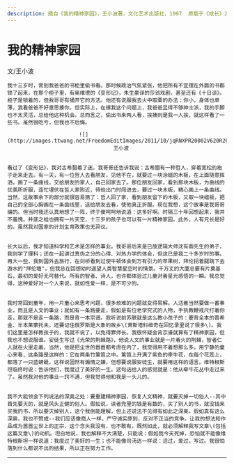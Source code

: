```yaml
---
description: 摘自《我的精神家园》，王小波著，文化艺术出版社，1997  原载于《成长》2000年第一辑
---
```


# 我的精神家园

文/王小波

    我十三岁时，常到我爸爸的书柜里偷书看。那时候政治气氛紧张，他把所有不宜摆在外面的书都锁了起来，在那个柜子里，有奥维德的《变形记》，朱生豪译的莎翁戏剧，甚至还有《十日谈》。柜子是锁着的，但我哥哥有捅开它的方法。他还有说服我去火中取栗的办法：你小，身体也单薄，我看爸爸不好意思揍你。但实际上，在揍我这个问题上，我爸爸显得不够绅士派，我的手脚也不太灵活，总给他这种机会。总而言之，偷出书来两人看，挨揍则是我一人挨，就这样看了一些书。虽然很吃亏，但我也不后悔。  
  
                           ![](http://images.ttwang.net/FreedomEditImages/2011/10/jqRNXPR20002V620R2680LH8HZTDJR0L20111027143229.jpg)  
                                      王小波  
 

    看过了《变形记》，我对古希腊着了迷。我哥哥还告诉我说：古希腊有一种哲人，穿着宽松的袍子走来走去。有一天，有一位哲人去看朋友，见他不在，就要过一块涂蜡的木板，在上面随意挥洒，画了一条曲线，交给朋友的家人，自己回家去了。那位朋友回家，看到那块木板，为曲线的优美所折服，连忙埋伏在哲人家附近，待他出门时闯进去，要过一块木板，精心画上一条曲线。当然，这故事余下的部分就很容易猜了：哲人回了家，看到朋友留下的木板，又取一块蜡板，把自己的全部心胸画在一条曲线里，送给朋友去看，使他真正折服。现在我想，这个故事是我哥哥编的。但当时我还认真地想了一阵，终于傻呵呵地说道：这多好啊。时隔三十年回想起来，我并不羞愧。井底之蛙也拥有一片天空，十三岁的孩子也可以有一片精神家园。此外，人有兄长是好的。虽然我对国家的计划生育政策也无异议。  
 

    长大以后，我才知道科学和艺术是怎样的事业。我哥哥后来是已故逻辑大师沈有鼎先生的弟子，我则学了理科；还在一起讲过真伪之分的心得、对热力学的体会，但这已是我二十多岁时的事。再大一些，我到国外去旅行，在剑桥看到过使牛顿体会到万有引力的苹果树，拜伦拐着腿跳下去游水的"拜伦塘"，但我总在回想幼时遥望人类智慧星空时的情景。千万丈的大厦总要有片奠基石，最初的爱好无可替代。所有的智者、诗人，也许都体验过儿童对着星光感悟的一瞬。我总觉得，这种爱好对一个人来说，就如性爱一样，是不可少的。  
 

    我时常回到童年，用一片童心来思考问题，很多烦难的问题就变得易解。人活着当然要做一番事业，而且是人文的事业；就如有一条路要走，假如是有位老学究式的人物，手执教鞭戒尺打着你走，那就不是走一条路，而是背一本宗谱。我听说前苏联就是这么教小孩子的：要背全本的普希金、半本莱蒙托夫，还要记住俄罗斯是大象的故乡\(萧斯塔科维奇在回忆录里说了很多\)。我们这里是怎样教孩子的，我就不说了，以免得罪师长。我很怀疑会背宗谱就算有了精神家园，但我也不想说服谁。安徒生写过《光荣的荆棘路》，他说人文的事业就是一片着火的荆棘，智者仁人就在火里走着。当然，他是把尘世的嚣嚣都考虑在内了，我觉得用不着想那么多。用宁静的童心来看，这条路是这样的：它在两条竹篱笆之中。篱笆上开满了紫色的牵牛花，在每个花蕊上，都落了一只蓝蜻蜓。这样说固然有煽情之嫌，但想要说服安徒生，就要用这样的语言。维特根斯坦临终时说：告诉他们，我度过了美好的一生。这句话给人的感觉就是：他从牵牛花丛中走过来了。虽然我对他的事业一窍不通，但我觉得他和我是一头儿的。  
 

    我不大能领会下列说法的深奥之处：要重建精神家园，恢复人文精神，就要灭掉一切俗人--其中首先要灭的，就是风头正健的俗人。假如说，读者兜里的钱是有数的，买了别人的书，就没钱来买我的书，所以要灭掉别人，这个我倒能理解，但上述说法不见得有如此之深奥。假如真有这么深奥，我也不赞成--我们应该像商人一样，严守诚实原则，反对不正当的竞争。让我的想法和作品成为嚣嚣尘世上的正宗，这个念头我没有，也不敢有。既然如此，就必须解释我写文章\(包括这篇文章\)的动机。坦白地说，我也解释不大清楚，只能说：假如我今天死掉，恐怕就不能像维特根斯坦一样说道：我度过了美好的一生；也不能像司汤达一样说：活过，爱过，写过。我很怕落到什么都说不出的结果，所以正在努力工作。  
 

  
****

